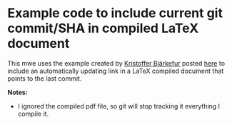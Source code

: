 # Example code to include current git commit/SHA in compiled LaTeX document

This mwe uses the example created by [Kristoffer Bjärkefur](https://github.com/kbjarkefur) posted [here](https://gist.github.com/kbjarkefur/88820e5a5365b3f707b6b20aee57cf8a) to include an automatically updating link in a LaTeX compiled document that points to the last commit.

**Notes:**

* I ignored the compiled pdf file, so git will stop tracking it everything I compile it.
